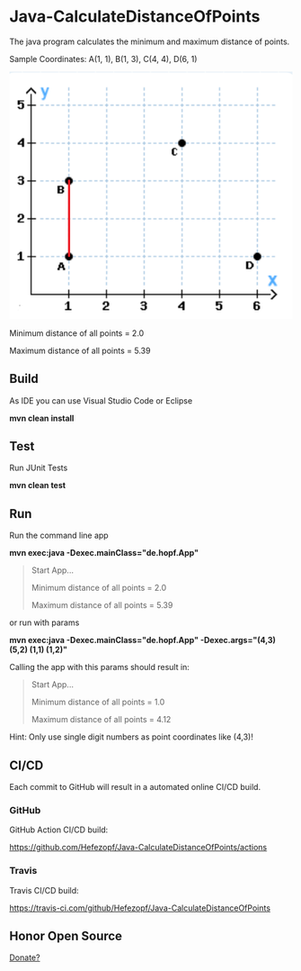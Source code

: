 # Java-CalculateDistanceOfPoints

The java program calculates the minimum and maximum distance of points.

Sample Coordinates: A(1, 1), B(1, 3), C(4, 4), D(6, 1) 

![Coordinates](src/main/resources/Coordinates.png "Coordinates")

Minimum distance of all points = 2.0

Maximum distance of all points = 5.39


## Build

As IDE you can use Visual Studio Code or Eclipse

**mvn clean install**


## Test

Run JUnit Tests

**mvn clean test**


## Run

Run the command line app

**mvn exec:java -Dexec.mainClass="de.hopf.App"**

>Start App...
>
>Minimum distance of all points = 2.0
>
>Maximum distance of all points = 5.39

or run with params

**mvn exec:java -Dexec.mainClass="de.hopf.App" -Dexec.args="(4,3) (5,2) (1,1) (1,2)"**

Calling the app with this params should result in:

>Start App...
>
>Minimum distance of all points = 1.0
>
>Maximum distance of all points = 4.12

Hint: Only use single digit numbers as point coordinates like (4,3)!


## CI/CD

Each commit to GitHub will result in a automated online CI/CD build.


### GitHub

GitHub Action CI/CD build:

https://github.com/Hefezopf/Java-CalculateDistanceOfPoints/actions


### Travis

Travis CI/CD build:

https://travis-ci.com/github/Hefezopf/Java-CalculateDistanceOfPoints


## Honor Open Source

[Donate?](https://www.paypal.com/donate/?hosted_button_id=G2CERK22Q4QP8 "Donate?")
